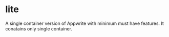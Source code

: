 # lite
A single container version of Appwrite with minimum must have features.
It conatains only single container.
